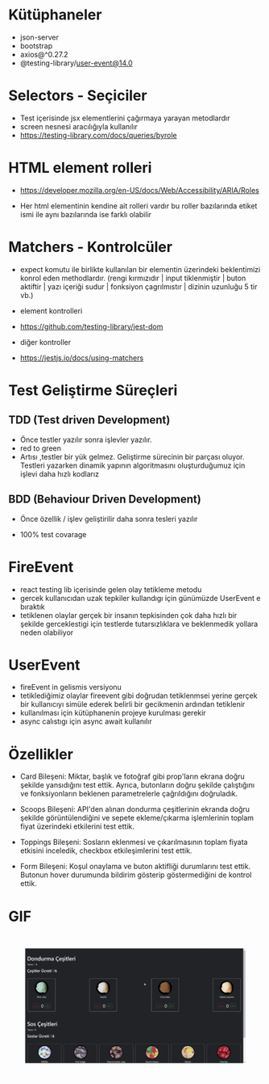 # Kütüphaneler

- json-server
- bootstrap
- axios@^0.27.2
- @testing-library/user-event@14.0

# Selectors - Seçiciler
- Test içerisinde jsx elementlerini çağırmaya yarayan metodlardır
- screen nesnesi aracılığıyla kullanılır
- https://testing-library.com/docs/queries/byrole
# HTML element rolleri
- https://developer.mozilla.org/en-US/docs/Web/Accessibility/ARIA/Roles

- Her html elementinin kendine ait rolleri vardır bu roller bazılarında etiket ismi ile aynı bazılarında ise farklı olabilir

# Matchers - Kontrolcüler
- expect komutu ile birlikte kullanılan bir  elementin üzerindeki beklentimizi konrol eden methodlardır. (rengi kırmızıdır | input tiklenmiştir | buton aktiftir | yazı içeriği sudur | fonksiyon çagrılmıstır | dizinin uzunluğu 5 tir vb.)
- element kontrolleri
- https://github.com/testing-library/jest-dom

- diğer kontroller
- https://jestjs.io/docs/using-matchers

# Test Geliştirme Süreçleri

## TDD (Test driven Development)
- Önce testler yazılır sonra işlevler yazılır.
- red to green
- Artısı ,testler bir yük gelmez. Geliştirme sürecinin bir parçası oluyor. Testleri yazarken dinamik yapının algoritmasını oluşturduğumuz için işlevi daha hızlı kodlarız

## BDD (Behaviour Driven Development)

- Önce özellik / işlev geliştirilir daha sonra tesleri yazılır

- 100% test covarage

# FireEvent
- react testing lib içerisinde gelen olay tetikleme metodu
- gercek kullanıcıdan uzak tepkiler kullandıgı için günümüzde UserEvent e bıraktık
- tetiklenen olaylar gerçek bir insanın tepkisinden çok daha hızlı bir şekilde gerceklestigi için testlerde tutarsızlıklara ve beklenmedik yollara neden olabiliyor

# UserEvent
- fireEvent in gelismis versiyonu
- tetiklediğimiz olaylar fireevent gibi doğrudan tetiklenmsei yerine gerçek bir kullanıcıyı simüle ederek belirli bir gecikmenin ardından tetiklenir
- kullanılması için kütüphanenin projeye kurulması gerekir
- async calıstıgı için async await kullanılır

# Özellikler
- Card Bileşeni: Miktar, başlık ve fotoğraf gibi prop'ların ekrana doğru şekilde yansıdığını test ettik. Ayrıca, butonların doğru şekilde çalıştığını ve fonksiyonların beklenen parametrelerle çağrıldığını doğruladık.

- Scoops Bileşeni: API'den alınan dondurma çeşitlerinin ekranda doğru şekilde görüntülendiğini ve sepete ekleme/çıkarma işlemlerinin toplam fiyat üzerindeki etkilerini test ettik.

- Toppings Bileşeni: Sosların eklenmesi ve çıkarılmasının toplam fiyata etkisini inceledik, checkbox etkileşimlerini test ettik.

- Form Bileşeni: Koşul onaylama ve buton aktifliği durumlarını test ettik. Butonun hover durumunda bildirim gösterip göstermediğini de kontrol ettik.

# GIF

![](download.gif)